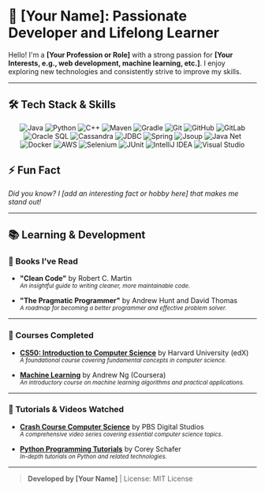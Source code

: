 # 🌟 [Your Name]: Passionate Developer and Lifelong Learner

Hello! I'm a **[Your Profession or Role]** with a strong passion for **[Your Interests, e.g., web development, machine learning, etc.]**. I enjoy exploring new technologies and consistently strive to improve my skills.

---

## 🛠️ Tech Stack & Skills

<div align="center">
  <!-- Programming Languages -->
  <img src="https://img.icons8.com/color/48/000000/java-coffee-cup-logo.png" alt="Java" title="Java"/>
  <img src="https://img.icons8.com/color/48/000000/python.png" alt="Python" title="Python"/>
  <img src="https://img.icons8.com/color/48/000000/c-plus-plus-logo.png" alt="C++" title="C++"/>
  
  <!-- Build Tools -->
  <img src="https://img.icons8.com/color/48/000000/apache-maven.png" alt="Maven" title="Maven"/>
  <img src="https://img.icons8.com/color/48/000000/gradle.png" alt="Gradle" title="Gradle"/>

  <!-- Version Control & Collaboration -->
  <img src="https://img.icons8.com/color/48/000000/git.png" alt="Git" title="Git"/>
  <img src="https://img.icons8.com/material-outlined/48/000000/github.png" alt="GitHub" title="GitHub"/>
  <img src="https://img.icons8.com/color/48/000000/gitlab.png" alt="GitLab" title="GitLab"/>

  <!-- Database Technologies -->
  <img src="https://img.icons8.com/color/48/000000/oracle-logo.png" alt="Oracle SQL" title="Oracle SQL"/>
  <img src="https://img.icons8.com/color/48/000000/cassandra.png" alt="Cassandra" title="Cassandra"/>
  <img src="https://img.icons8.com/color/48/000000/database.png" alt="JDBC" title="JDBC"/>

  <!-- Web Development & Frameworks -->
  <img src="https://img.icons8.com/color/48/000000/spring-logo.png" alt="Spring" title="Spring"/>
  <img src="https://img.icons8.com/color/48/000000/jsoup.png" alt="Jsoup" title="Jsoup"/>
  <img src="https://img.icons8.com/color/48/000000/java.png" alt="Java Net" title="Java Net"/>

  <!-- DevOps & Cloud -->
  <img src="https://img.icons8.com/color/48/000000/docker.png" alt="Docker" title="Docker"/>
  <img src="https://img.icons8.com/color/48/000000/amazon-web-services.png" alt="AWS" title="AWS"/>

  <!-- Testing & Automation -->
  <img src="https://img.icons8.com/fluency/48/000000/selenium-test-automation.png" alt="Selenium" title="Selenium"/>
  <img src="https://img.icons8.com/color/48/000000/junit5.png" alt="JUnit" title="JUnit"/>

  <!-- IDEs -->
  <img src="https://img.icons8.com/color/48/000000/intellij-idea.png" alt="IntelliJ IDEA" title="IntelliJ IDEA"/>
  <img src="https://img.icons8.com/color/48/000000/visual-studio.png" alt="Visual Studio" title="Visual Studio"/>
</div>



## ⚡ Fun Fact

*Did you know? I [add an interesting fact or hobby here] that makes me stand out!*

---

## 📚 Learning & Development

### 📘 Books I’ve Read

- **"Clean Code"** by Robert C. Martin  
  <sup>*An insightful guide to writing cleaner, more maintainable code.*</sup>

- **"The Pragmatic Programmer"** by Andrew Hunt and David Thomas  
  <sup>*A roadmap for becoming a better programmer and effective problem solver.*</sup>

---

### 📜 Courses Completed

- **[CS50: Introduction to Computer Science](https://www.edx.org/course/cs50s-introduction-to-computer-science)** by Harvard University (edX)  
  <sup>*A foundational course covering fundamental concepts in computer science.*</sup>

- **[Machine Learning](https://www.coursera.org/learn/machine-learning)** by Andrew Ng (Coursera)  
  <sup>*An introductory course on machine learning algorithms and practical applications.*</sup>

---

### 🎥 Tutorials & Videos Watched

- **[Crash Course Computer Science](https://www.youtube.com/playlist?list=PL8dPuuaLjXtPAJr1ysd5yGIyiSFuh0mIL)** by PBS Digital Studios  
  <sup>*A comprehensive video series covering essential computer science topics.*</sup>

- **[Python Programming Tutorials](https://www.youtube.com/user/schafer5)** by Corey Schafer  
  <sup>*In-depth tutorials on Python and related technologies.*</sup>

---

> **Developed by [Your Name]** | License: MIT License
